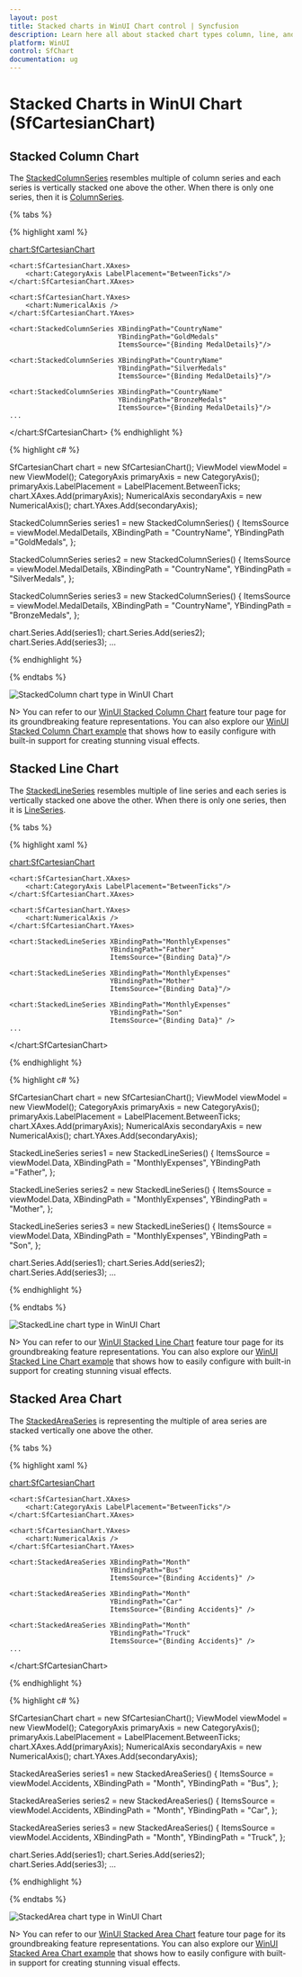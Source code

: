 ```yaml
---
layout: post
title: Stacked charts in WinUI Chart control | Syncfusion
description: Learn here all about stacked chart types column, line, and area in Syncfusion WinUI Chart(SfChart) control.
platform: WinUI
control: SfChart
documentation: ug
---
```


# Stacked Charts in WinUI Chart (SfCartesianChart)

## Stacked Column Chart

The [StackedColumnSeries](https://help.syncfusion.com/cr/winui/Syncfusion.UI.Xaml.Charts.StackedColumnSeries.html) resembles multiple of column series and each series is vertically stacked one above the other. When there is only one series, then it is [ColumnSeries](https://help.syncfusion.com/cr/winui/Syncfusion.UI.Xaml.Charts.ColumnSeries.html). 

{% tabs %}

{% highlight xaml %}

<chart:SfCartesianChart>
    
    <chart:SfCartesianChart.XAxes>
        <chart:CategoryAxis LabelPlacement="BetweenTicks"/>
    </chart:SfCartesianChart.XAxes>

    <chart:SfCartesianChart.YAxes>
        <chart:NumericalAxis />
    </chart:SfCartesianChart.YAxes>  

    <chart:StackedColumnSeries XBindingPath="CountryName"    
                               YBindingPath="GoldMedals" 
                               ItemsSource="{Binding MedalDetails}"/>

    <chart:StackedColumnSeries XBindingPath="CountryName" 
                               YBindingPath="SilverMedals" 
                               ItemsSource="{Binding MedalDetails}"/> 

    <chart:StackedColumnSeries XBindingPath="CountryName" 
                               YBindingPath="BronzeMedals" 
                               ItemsSource="{Binding MedalDetails}"/>
    ...
</chart:SfCartesianChart>
{% endhighlight %}

{% highlight c# %}

SfCartesianChart chart = new SfCartesianChart();
ViewModel viewModel = new ViewModel();
CategoryAxis primaryAxis = new CategoryAxis();
primaryAxis.LabelPlacement = LabelPlacement.BetweenTicks;
chart.XAxes.Add(primaryAxis);
NumericalAxis secondaryAxis = new NumericalAxis();
chart.YAxes.Add(secondaryAxis);

StackedColumnSeries series1 = new StackedColumnSeries()
{
    ItemsSource = viewModel.MedalDetails,
    XBindingPath = "CountryName",
    YBindingPath ="GoldMedals",
};

StackedColumnSeries series2 = new StackedColumnSeries()
{
    ItemsSource = viewModel.MedalDetails,
    XBindingPath = "CountryName",
    YBindingPath = "SilverMedals",
};

StackedColumnSeries series3 = new StackedColumnSeries()
{
    ItemsSource = viewModel.MedalDetails,
    XBindingPath = "CountryName",
    YBindingPath = "BronzeMedals",
};

chart.Series.Add(series1);
chart.Series.Add(series2);
chart.Series.Add(series3);
...

{% endhighlight %}

{% endtabs %}

![StackedColumn chart type in WinUI Chart](Stacking_Series_Images/WinUI_Chart_stackedcolumn.png)

N> You can refer to our [WinUI Stacked Column Chart](https://www.syncfusion.com/winui-controls/charts/winui-stacked-column-chart) feature tour page for its groundbreaking feature representations. You can also explore our [WinUI Stacked Column Chart example](https://github.com/syncfusion/winui-demos/blob/master/chart/Views/Cartesian%20Charts/StackedCharts/StackingColumnChart.xaml) that shows how to easily configure with built-in support for creating stunning visual effects.

## Stacked Line Chart

The [StackedLineSeries](https://help.syncfusion.com/cr/winui/Syncfusion.UI.Xaml.Charts.StackedLineSeries.html) resembles multiple of line series and each series is vertically stacked one above the other. When there is only one series, then it is [LineSeries](https://help.syncfusion.com/cr/winui/Syncfusion.UI.Xaml.Charts.LineSeries.html). 

{% tabs %}

{% highlight xaml %}

<chart:SfCartesianChart>
    
    <chart:SfCartesianChart.XAxes>
        <chart:CategoryAxis LabelPlacement="BetweenTicks"/>
    </chart:SfCartesianChart.XAxes>

    <chart:SfCartesianChart.YAxes>
        <chart:NumericalAxis />
    </chart:SfCartesianChart.YAxes>  

    <chart:StackedLineSeries XBindingPath="MonthlyExpenses"    
                             YBindingPath="Father" 
                             ItemsSource="{Binding Data}"/>

    <chart:StackedLineSeries XBindingPath="MonthlyExpenses" 
                             YBindingPath="Mother"
                             ItemsSource="{Binding Data}"/> 

    <chart:StackedLineSeries XBindingPath="MonthlyExpenses" 
                             YBindingPath="Son"
                             ItemsSource="{Binding Data}" />
    ...
</chart:SfCartesianChart>

{% endhighlight %}

{% highlight c# %}

SfCartesianChart chart = new SfCartesianChart();
ViewModel viewModel = new ViewModel();
CategoryAxis primaryAxis = new CategoryAxis();
primaryAxis.LabelPlacement = LabelPlacement.BetweenTicks;
chart.XAxes.Add(primaryAxis);
NumericalAxis secondaryAxis = new NumericalAxis();
chart.YAxes.Add(secondaryAxis);

StackedLineSeries series1 = new StackedLineSeries()
{
    ItemsSource = viewModel.Data,
    XBindingPath = "MonthlyExpenses",
    YBindingPath ="Father",
};

StackedLineSeries series2 = new StackedLineSeries()
{
    ItemsSource = viewModel.Data,
    XBindingPath = "MonthlyExpenses",
    YBindingPath = "Mother",
};

StackedLineSeries series3 = new StackedLineSeries()
{
    ItemsSource = viewModel.Data,
    XBindingPath = "MonthlyExpenses",
    YBindingPath = "Son",
};

chart.Series.Add(series1);
chart.Series.Add(series2);
chart.Series.Add(series3);
...

{% endhighlight %}

{% endtabs %}

![StackedLine chart type in WinUI Chart](Stacking_Series_Images/WinUI_Chart_stackedline.png)

N> You can refer to our [WinUI Stacked Line Chart](https://www.syncfusion.com/winui-controls/charts/winui-stacked-line-chart) feature tour page for its groundbreaking feature representations. You can also explore our [WinUI Stacked Line Chart example](https://github.com/syncfusion/winui-demos/blob/master/chart/Views/Cartesian%20Charts/StackedCharts/StackingLineChart.xaml) that shows how to easily configure with built-in support for creating stunning visual effects.

## Stacked Area Chart

The [StackedAreaSeries](https://help.syncfusion.com/cr/winui/Syncfusion.UI.Xaml.Charts.StackedAreaSeries.html) is representing the multiple of area series are stacked vertically one above the other. 

{% tabs %}

{% highlight xaml %}

<chart:SfCartesianChart>
    
    <chart:SfCartesianChart.XAxes>
        <chart:CategoryAxis LabelPlacement="BetweenTicks"/>
    </chart:SfCartesianChart.XAxes>

    <chart:SfCartesianChart.YAxes>
        <chart:NumericalAxis />
    </chart:SfCartesianChart.YAxes>  

    <chart:StackedAreaSeries XBindingPath="Month" 
                             YBindingPath="Bus" 
                             ItemsSource="{Binding Accidents}" />

    <chart:StackedAreaSeries XBindingPath="Month"         
                             YBindingPath="Car" 
                             ItemsSource="{Binding Accidents}" />

    <chart:StackedAreaSeries XBindingPath="Month"                 
                             YBindingPath="Truck" 
                             ItemsSource="{Binding Accidents}" />
    ...
</chart:SfCartesianChart>

{% endhighlight %}

{% highlight c# %}

SfCartesianChart chart = new SfCartesianChart();
ViewModel viewModel = new ViewModel();
CategoryAxis primaryAxis = new CategoryAxis();
primaryAxis.LabelPlacement = LabelPlacement.BetweenTicks;
chart.XAxes.Add(primaryAxis);
NumericalAxis secondaryAxis = new NumericalAxis();
chart.YAxes.Add(secondaryAxis);

StackedAreaSeries series1 = new StackedAreaSeries()
{
    ItemsSource = viewModel.Accidents,
    XBindingPath = "Month",
    YBindingPath = "Bus",
};

StackedAreaSeries series2 = new StackedAreaSeries()
{
    ItemsSource = viewModel.Accidents,
    XBindingPath = "Month",
    YBindingPath = "Car",
};

StackedAreaSeries series3 = new StackedAreaSeries()
{
    ItemsSource = viewModel.Accidents,
    XBindingPath = "Month",
    YBindingPath = "Truck",
};

chart.Series.Add(series1);
chart.Series.Add(series2);
chart.Series.Add(series3);
...

{% endhighlight %}

{% endtabs %}

![StackedArea chart type in WinUI Chart](Stacking_Series_Images/WinUI_Chart_stackedarea.png)

N> You can refer to our [WinUI Stacked Area Chart](https://www.syncfusion.com/winui-controls/charts/winui-stacked-area-chart) feature tour page for its groundbreaking feature representations. You can also explore our [WinUI Stacked Area Chart example](https://github.com/syncfusion/winui-demos/blob/master/chart/Views/Cartesian%20Charts/StackedCharts/StackingLineChart.xaml) that shows how to easily configure with built-in support for creating stunning visual effects.